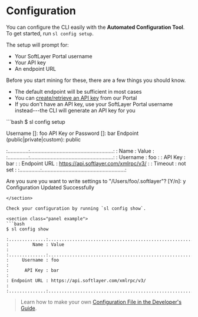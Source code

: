 # Configuration

You can configure the CLI easily with the **Automated Configuration Tool**. To get started, run `sl config setup`.

The setup will prompt for:

* Your SoftLayer Portal username
* Your API key
* An endpoint URL

Before you start mining for these, there are a few things you should know.

* The default endpoint will be sufficient in most cases
* You can <a href="http://knowledgelayer.softlayer.com/procedure/retrieve-your-api-key" target="_blank">create/retrieve an API key</a> from our Portal
* If you don't have an API key, use your SoftLayer Portal username instead---the CLI will generate an API key for you

<section class="panel example">
```bash
$ sl config setup

Username []: foo
API Key or Password []: bar
Endpoint (public|private|custom): public

:..............:........................................................:
:         Name : Value                                                  :
:..............:........................................................:
:     Username : foo                                                    :
:      API Key : bar                                                    :
: Endpoint URL : https://api.softlayer.com/xmlrpc/v3/                   :
:      Timeout : not set                                                :
:..............:........................................................:

Are you sure you want to write settings to "/Users/foo/.softlayer"? [Y/n]: y
Configuration Updated Successfully
```
</section>

Check your configuration by running `sl config show`.

<section class="panel example">
```bash
$ sl config show

:..............:........................................................:
:         Name : Value                                                  :
:..............:........................................................:
:     Username : foo                                                    :
:      API Key : bar                                                    :
: Endpoint URL : https://api.softlayer.com/xmlrpc/v3/                   :
:..............:........................................................:
```
</section>

> Learn how to make your own [Configuration File in the Developer's Guide]({{page.baseurl}}developers-guide/#toc_21).
